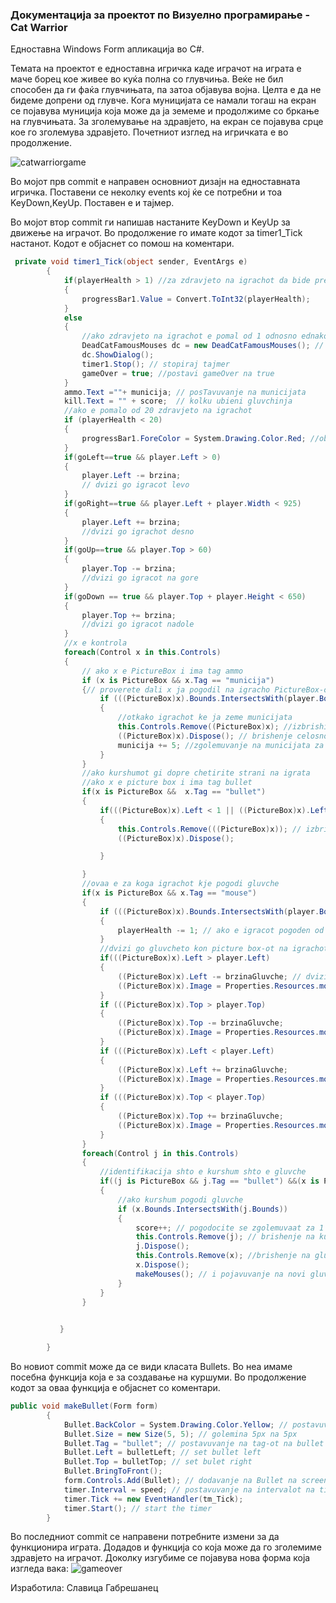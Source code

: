 ### Документација за проектот по Визуелно програмирање - Cat Warrior
<p>Едноставна Windows Form апликација во C#.</p>
<p>Темата на проектот е едноставна игричка каде играчот на играта е маче борец кое живее во куќа полна со глувчиња. Веќе не бил способен да ги фаќа глувчињата, па затоа објавува војна. Целта е да не бидеме допрени од глувче. Кога муницијата се намали тогаш на екран се појавува муниција која може да ја земеме и продолжиме со бркање на глувчињата. За зголемување на здравјето, на екран се појавува срце кое го зголемува здравјето. Почетниот изглед на игричката е во продолжение.</p>

![catwarriorgame](https://user-images.githubusercontent.com/40269242/41558017-dbdc7044-733f-11e8-866b-5b27d89fc4b5.PNG)

<p>Во мојот прв commit е направен основниот дизајн на едноставната игричка. Поставени се неколку events кој ќе се потребни и тоа KeyDown,KeyUp. Поставен е и тајмер.</p>

<p>Во мојот втор commit ги напишав настаните KeyDown и KeyUp за движење на играчот. Во продолжение го имате кодот за timer1_Tick настанот. Кодот е објаснет со помош на коментари.</p>

```C#
 private void timer1_Tick(object sender, EventArgs e)
        {
            if(playerHealth > 1) //za zdravjeto na igrachot da bide pretstaveno vo progress bar-ot
            {
                progressBar1.Value = Convert.ToInt32(playerHealth);
            }
            else
            {
                //ako zdravjeto na igrachot e pomal od 1 odnosno ednakov na nula
                DeadCatFamousMouses dc = new DeadCatFamousMouses(); // pokazi nova forma
                dc.ShowDialog();
                timer1.Stop(); // stopiraj tajmer
                gameOver = true; //postavi gameOver na true
            }
            ammo.Text =""+ municija; // posTavuvanje na municijata 
            kill.Text = "" + score;  // kolku ubieni gluvchinja
            //ako e pomalo od 20 zdravjeto na igrachot
            if (playerHealth < 20)
            {
                progressBar1.ForeColor = System.Drawing.Color.Red; //oboj go vo crveno progress baro-ot
            }   
            if(goLeft==true && player.Left > 0)
            {
                player.Left -= brzina;
                // dvizi go igracot levo
            }
            if(goRight==true && player.Left + player.Width < 925)
            {
                player.Left += brzina;
                //dvizi go igrachot desno
            }
            if(goUp==true && player.Top > 60)
            {
                player.Top -= brzina;
                //dvizi go igracot na gore
            }
            if(goDown == true && player.Top + player.Height < 650)
            {
                player.Top += brzina;
                //dvizi go igracot nadole
            }
            //x e kontrola
            foreach(Control x in this.Controls)
            {
                // ako x e PictureBox i ima tag ammo
                if (x is PictureBox && x.Tag == "municija")
                {// proverete dali x ja pogodil na igracho PictureBox-ot
                    if (((PictureBox)x).Bounds.IntersectsWith(player.Bounds))
                    {
                        //otkako igrachot ke ja zeme municijata
                        this.Controls.Remove((PictureBox)x); //izbrishi ja ammo picture box
                        ((PictureBox)x).Dispose(); // brishenje celosno
                        municija += 5; //zgolemuvanje na municijata za 5
                    }
                }
                //ako kurshumot gi dopre chetirite strani na igrata
                //ako x e picture box i ima tag bullet
                if(x is PictureBox &&  x.Tag == "bullet")
                {
                    if(((PictureBox)x).Left < 1 || ((PictureBox)x).Left > 925 || ((PictureBox)x).Top < 10 || ((PictureBox)x).Top > 700)
                    {
                        this.Controls.Remove(((PictureBox)x)); // izbrishi go kurshumot od display-ot
                        ((PictureBox)x).Dispose();

                    }

                }
                //ovaa e za koga igrachot kje pogodi gluvche
                if(x is PictureBox && x.Tag == "mouse")
                {
                    if (((PictureBox)x).Bounds.IntersectsWith(player.Bounds))
                    {
                        playerHealth -= 1; // ako e igracot pogoden od gluvche namali zdravje za 1
                    }
                    //dvizi go gluvcheto kon picture box-ot na igrachot
                    if(((PictureBox)x).Left > player.Left)
                    {
                        ((PictureBox)x).Left -= brzinaGluvche; // dvizi go kon levo od igracot
                        ((PictureBox)x).Image = Properties.Resources.mouse_levo; // smeni slika na gluvche na levo
                    }
                    if (((PictureBox)x).Top > player.Top)
                    {
                        ((PictureBox)x).Top -= brzinaGluvche;
                        ((PictureBox)x).Image = Properties.Resources.mouse_levo; // smenija kon gore
                    }
                    if (((PictureBox)x).Left < player.Left)
                    {
                        ((PictureBox)x).Left += brzinaGluvche;
                        ((PictureBox)x).Image = Properties.Resources.mouse_desno;//kon desno
                    }
                    if (((PictureBox)x).Top < player.Top)
                    {
                        ((PictureBox)x).Top += brzinaGluvche;
                        ((PictureBox)x).Image = Properties.Resources.mouse_desno; // na dole
                    }
                }
                foreach(Control j in this.Controls)
                {
                    //identifikacija shto e kurshum shto e gluvche
                    if((j is PictureBox && j.Tag == "bullet") &&(x is PictureBox && x.Tag == "mouse"))
                    {
                        //ako kurshum pogodi gluvche
                        if (x.Bounds.IntersectsWith(j.Bounds))
                        {
                            score++; // pogodocite se zgolemuvaat za 1
                            this.Controls.Remove(j); // brishenje na kurshumot 
                            j.Dispose();
                            this.Controls.Remove(x); //brishenje na gluvcheto od screen-ot  
                            x.Dispose();
                            makeMouses(); // i pojavuvanje na novi gluvchinja
                        }
                    }
                }

                
           }

        }
```
Во новиот commit може да се види класата Bullets. Во неа имаме посебна функција која е за создавање на куршуми. Во продолжение кодот за оваа функција е објаснет со коментари.
```C#
public void makeBullet(Form form)
        {
            Bullet.BackColor = System.Drawing.Color.Yellow; // postavuvanje na zolta boja za kurshumite
            Bullet.Size = new Size(5, 5); // golemina 5px na 5px
            Bullet.Tag = "bullet"; // postavuvanje na tag-ot na bullet
            Bullet.Left = bulletLeft; // set bullet left
            Bullet.Top = bulletTop; // set bulet right
            Bullet.BringToFront();
            form.Controls.Add(Bullet); // dodavanje na Bullet na screen-ot
            timer.Interval = speed; // postavuvanje na intervalot na timerot na brzinata
            timer.Tick += new EventHandler(tm_Tick);
            timer.Start(); // start the timer
        }
```
Во последниот commit се направени потребните измени за да функционира играта. Додадов и функција со која може да го зголемиме здравјето на играчот. Доколку изгубиме се појавува нова форма која изгледа вака:
![gameover](https://user-images.githubusercontent.com/40269242/41621972-7ceec62a-740e-11e8-9ea2-efc99e097e35.PNG)

Изработила: Славица Габрешанец
